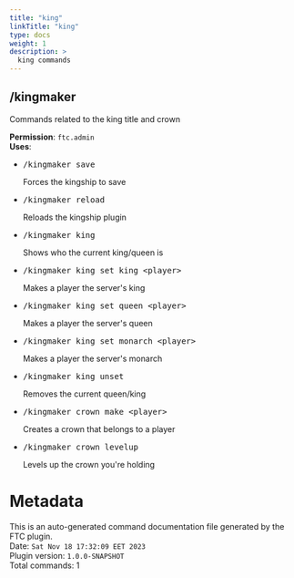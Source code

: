 ```yaml
---
title: "king"
linkTitle: "king"
type: docs
weight: 1
description: >
  king commands
---
```



## /kingmaker
Commands related to the king title and crown  
  
**Permission**: `ftc.admin`  
**Uses**:
- <pre class="command-usage-arguments">/kingmaker save</pre>  
  Forces the kingship to save  
- <pre class="command-usage-arguments">/kingmaker reload</pre>  
  Reloads the kingship plugin  
- <pre class="command-usage-arguments">/kingmaker king</pre>  
  Shows who the current king/queen is  
- <pre class="command-usage-arguments">/kingmaker king set king &lt;player&gt;</pre>  
  Makes a player the server's king  
- <pre class="command-usage-arguments">/kingmaker king set queen &lt;player&gt;</pre>  
  Makes a player the server's queen  
- <pre class="command-usage-arguments">/kingmaker king set monarch &lt;player&gt;</pre>  
  Makes a player the server's monarch  
- <pre class="command-usage-arguments">/kingmaker king unset</pre>  
  Removes the current queen/king  
- <pre class="command-usage-arguments">/kingmaker crown make &lt;player&gt;</pre>  
  Creates a crown that belongs to a player  
- <pre class="command-usage-arguments">/kingmaker crown levelup</pre>  
  Levels up the crown you're holding  

# Metadata
This is an auto-generated command documentation file generated by the FTC plugin.  
Date: `Sat Nov 18 17:32:09 EET 2023`  
Plugin version: `1.0.0-SNAPSHOT`  
Total commands: 1